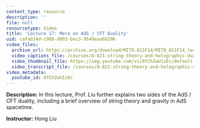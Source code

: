 ```yaml
---
content_type: resource
description: ''
file: null
resourcetype: Video
title: 'Lecture 17: More on AdS / CFT Duality'
uid: cafab34d-c908-d893-bec3-9549eaa66296
video_files:
  archive_url: https://archive.org/download/MIT8.821F14/MIT8_821F14_lec17_300k.mp4
  video_captions_file: /courses/8-821-string-theory-and-holographic-duality-fall-2014/4b2db45c2fb352ab84bf4418978dc008_0fChZwU1zEc.vtt
  video_thumbnail_file: https://img.youtube.com/vi/0fChZwU1zEc/default.jpg
  video_transcript_file: /courses/8-821-string-theory-and-holographic-duality-fall-2014/d4a7cd21914cebcf8f25000e4e09278b_0fChZwU1zEc.pdf
video_metadata:
  youtube_id: 0fChZwU1zEc
---
```


**Description:** In this lecture, Prof. Liu further explains two sides of the AdS / CFT duality, including a brief overview of string theory and gravity in AdS spacetime.

**Instructor:** Hong Liu